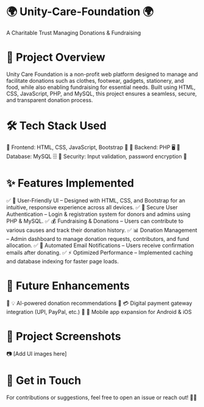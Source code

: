 # 🌍 Unity-Care-Foundation 🌍


A Charitable Trust Managing Donations & Fundraising

# 🎯 Project Overview 
Unity Care Foundation is a non-profit web platform designed to manage and facilitate donations such as clothes, footwear, gadgets, stationery, and food, while also enabling fundraising for essential needs. Built using HTML, CSS, JavaScript, PHP, and MySQL, this project ensures a seamless, secure, and transparent donation process.

# 🛠 Tech Stack Used #

🔹 Frontend: HTML, CSS, JavaScript, Bootstrap 🎨
🔹 Backend: PHP 🖥️
🔹 Database: MySQL 🗄️
🔹 Security: Input validation, password encryption 🔐

# ✨ Features Implemented
✅ 📜 User-Friendly UI – Designed with HTML, CSS, and Bootstrap for an intuitive, responsive experience across all devices.
✅ 📩 Secure User Authentication – Login & registration system for donors and admins using PHP & MySQL.
✅ 💰 Fundraising & Donations – Users can contribute to various causes and track their donation history.
✅ 📊 Donation Management – Admin dashboard to manage donation requests, contributors, and fund allocation.
✅ 📧 Automated Email Notifications – Users receive confirmation emails after donating.
✅ ⚡ Optimized Performance – Implemented caching and database indexing for faster page loads.

# 🚀 Future Enhancements
🔹 💡 AI-powered donation recommendations
🔹 💳 Digital payment gateway integration (UPI, PayPal, etc.)
🔹 📱 Mobile app expansion for Android & iOS

# 📸 Project Screenshots
📷 [Add UI images here]

# 📩 Get in Touch
For contributions or suggestions, feel free to open an issue or reach out! 💙✨






